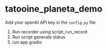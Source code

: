# tatooine_planeta_demo
Add your openAI API key in the `config.py` file
1) Run recorder using script_run_record
2) Run script generate status
3) run app gradio

